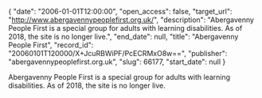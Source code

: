 {
  "date": "2006-01-01T12:00:00", 
  "open_access": false, 
  "target_url": "http://www.abergavennypeoplefirst.org.uk/", 
  "description": "Abergavenny People First is a special group for adults with learning disabilities. As of 2018, the site is no longer live.", 
  "end_date": null, 
  "title": "Abergavenny People First", 
  "record_id": "20060101T120000/X+JcuRBWiPF/PcECRMxO8w==", 
  "publisher": "abergavennypeoplefirst.org.uk", 
  "slug": 66177, 
  "start_date": null
}

Abergavenny People First is a special group for adults with learning disabilities. As of 2018, the site is no longer live.